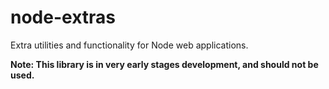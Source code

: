 # node-extras
Extra utilities and functionality for Node web applications.

**Note: This library is in very early stages development, and should not be used.**
